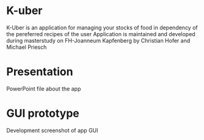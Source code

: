 # K-uber
K-Uber is an application for managing your stocks of food in dependency of the pereferred recipes of the user
Application is maintained and developed during masterstudy on FH-Joanneum Kapfenberg by
Christian Hofer and Michael Priesch

# Presentation
PowerPoint file about the app

# GUI prototype
Development screenshot of app GUI
